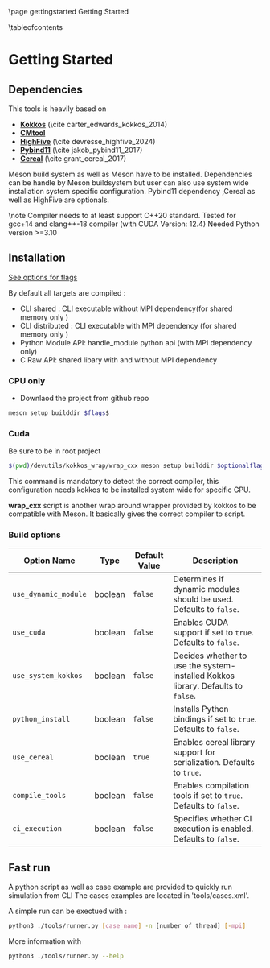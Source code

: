 \page gettingstarted Getting Started

\tableofcontents

# Getting Started

## Dependencies 
This tools is heavily based on 
- [**Kokkos**](https://kokkos.org/) (\cite carter_edwards_kokkos_2014)
- [**CMtool**](https://gitlab.com/codes_tim/compartment-modelling-tool)  
- [**HighFive**](https://github.com/highfive-devs/highfive)  (\cite devresse_highfive_2024)
- [**Pybind11**](https://pybind11.readthedocs.io/en/stable/index.html) (\cite jakob_pybind11_2017)
- [**Cereal**](http://uscilab.github.io/cereal/) (\cite grant_cereal_2017)


Meson build system as well as Meson have to be installed. 
Dependencies can be handle by Meson buildsystem but user can also use system wide installation system specific configuration. 
Pybind11 dependency ,Cereal as well as HighFive are optionals.  

\note 
    Compiler needs to at least support C++20 standard. 
    Tested for gcc+14 and clang++-18 compiler (with CUDA Version: 12.4)
    Needed Python version >=3.10





## Installation 

[See options for flags](#build-options)

By default all targets are compiled :
- CLI shared : CLI executable without MPI dependency(for shared memory only )
- CLI distributed : CLI executable with MPI dependency (for shared memory only )
- Python Module API: handle_module python api (with MPI dependency only)
- C Raw API: shared libary with and without MPI dependency

### CPU only 
- Downlaod the project from github repo

~~~~~~~~~~~~~bash
meson setup builddir $flags$  
~~~~~~~~~~~~~


### Cuda 

Be sure to be in root project 

~~~~~~~~~~~~~bash
$(pwd)/devutils/kokkos_wrap/wrap_cxx meson setup builddir $optionalflags$ -Duse_cuda=true -Duse_system_kokkos=true  
~~~~~~~~~~~~~

This command is mandatory to detect the correct compiler, this configuration needs kokkos to be installed system wide for specific GPU. 

**wrap_cxx** script is another wrap around wrapper provided by kokkos to be compatible with Meson. It basically gives the correct compiler to script. 

### Build options 

| Option Name           | Type     | Default Value | Description                                                              |
|-----------------------|----------|---------------|--------------------------------------------------------------------------|
| `use_dynamic_module`   | boolean  | `false`       | Determines if dynamic modules should be used. Defaults to `false`.        |
| `use_cuda`             | boolean  | `false`       | Enables CUDA support if set to `true`. Defaults to `false`.               |
| `use_system_kokkos`    | boolean  | `false`       | Decides whether to use the system-installed Kokkos library. Defaults to `false`. |
| `python_install`       | boolean  | `false`       | Installs Python bindings if set to `true`. Defaults to `false`.           |
| `use_cereal`           | boolean  | `true`        | Enables cereal library support for serialization. Defaults to `true`.     |
| `compile_tools`        | boolean  | `false`       | Enables compilation tools if set to `true`. Defaults to `false`.          |
| `ci_execution`         | boolean  | `false`       | Specifies whether CI execution is enabled. Defaults to `false`.           |



## Fast run 

A python script as well as case example are provided to quickly run simulation from CLI
The cases examples are located in 'tools/cases.xml'. 

A simple run can be exectued with : 
~~~~~~~~~~~~~bash
python3 ./tools/runner.py [case_name] -n [number of thread] [-mpi]
~~~~~~~~~~~~~
More information with 

~~~~~~~~~~~~~bash
python3 ./tools/runner.py --help
~~~~~~~~~~~~~